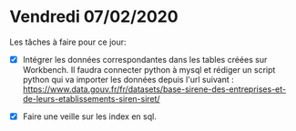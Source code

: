 # Vendredi 07/02/2020

Les tâches à faire pour ce jour:

-  [x] Intégrer les données correspondantes dans les tables créées sur Workbench. Il faudra connecter python à mysql et rédiger un script python qui va importer les données depuis l'url suivant :
      https://www.data.gouv.fr/fr/datasets/base-sirene-des-entreprises-et-de-leurs-etablissements-siren-siret/

-  [x] Faire une veille sur les index en sql.
